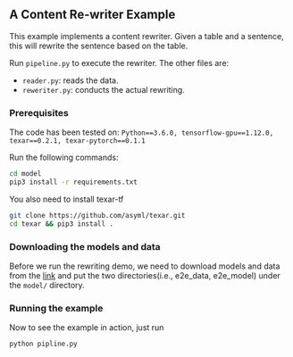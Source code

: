 ## A Content Re-writer Example

This example implements a content rewriter. Given a table and a sentence, this
will rewrite the sentence based on the table.

Run `pipeline.py` to execute the rewriter. The other files are:
 - `reader.py`: reads the data.
 - `reweriter.py`: conducts the actual rewriting.

### Prerequisites

The code has been tested on:
`Python==3.6.0, tensorflow-gpu==1.12.0, texar==0.2.1, texar-pytorch==0.1.1`

Run the following commands:

```bash
cd model
pip3 install -r requirements.txt
```

You also need to install texar-tf

```bash
git clone https://github.com/asyml/texar.git
cd texar && pip3 install .
```

### Downloading the models and data

Before we run the rewriting demo, we need to download models and data from the 
[link](https://drive.google.com/drive/folders/1jNaJ_R_f89G8xbAC8iwe49Yx_Z-LXr0i?usp=sharing) 
and put the two directories(i.e., e2e_data, e2e_model) under the 
`model/` directory.  

### Running the example

Now to see the example in action, just run

```bash
python pipline.py
```
